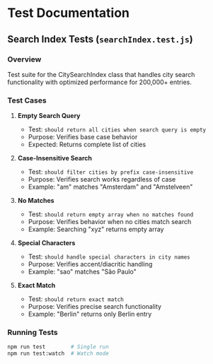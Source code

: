 # Test Documentation

## Search Index Tests (`searchIndex.test.js`)

### Overview
Test suite for the CitySearchIndex class that handles city search functionality with optimized performance for 200,000+ entries.

### Test Cases

1. **Empty Search Query**
   - Test: `should return all cities when search query is empty`
   - Purpose: Verifies base case behavior
   - Expected: Returns complete list of cities

2. **Case-Insensitive Search**
   - Test: `should filter cities by prefix case-insensitive`
   - Purpose: Verifies search works regardless of case
   - Example: "am" matches "Amsterdam" and "Amstelveen"

3. **No Matches**
   - Test: `should return empty array when no matches found`
   - Purpose: Verifies behavior when no cities match search
   - Example: Searching "xyz" returns empty array

4. **Special Characters**
   - Test: `should handle special characters in city names`
   - Purpose: Verifies accent/diacritic handling
   - Example: "sao" matches "São Paulo"

5. **Exact Match**
   - Test: `should return exact match`
   - Purpose: Verifies precise search functionality
   - Example: "Berlin" returns only Berlin entry

### Running Tests
```bash
npm run test        # Single run
npm run test:watch  # Watch mode